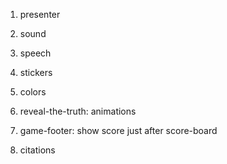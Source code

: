 1. presenter
1. sound
1. speech
1. stickers

1. colors
1. reveal-the-truth: animations
1. game-footer: show score just after score-board
1. citations
